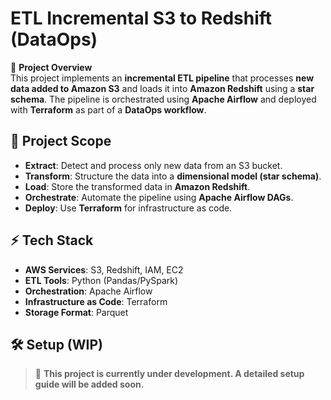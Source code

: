 # ETL Incremental S3 to Redshift (DataOps)

🚀 **Project Overview**  
This project implements an **incremental ETL pipeline** that processes **new data added to Amazon S3** and loads it into **Amazon Redshift** using a **star schema**. The pipeline is orchestrated using **Apache Airflow** and deployed with **Terraform** as part of a **DataOps workflow**.

## 📌 **Project Scope**
- **Extract**: Detect and process only new data from an S3 bucket.
- **Transform**: Structure the data into a **dimensional model (star schema)**.
- **Load**: Store the transformed data in **Amazon Redshift**.
- **Orchestrate**: Automate the pipeline using **Apache Airflow DAGs**.
- **Deploy**: Use **Terraform** for infrastructure as code.

## ⚡ **Tech Stack**
- **AWS Services**: S3, Redshift, IAM, EC2
- **ETL Tools**: Python (Pandas/PySpark)
- **Orchestration**: Apache Airflow
- **Infrastructure as Code**: Terraform
- **Storage Format**: Parquet

## 🛠 **Setup (WIP)**
> 🚧 **This project is currently under development. A detailed setup guide will be added soon.**
